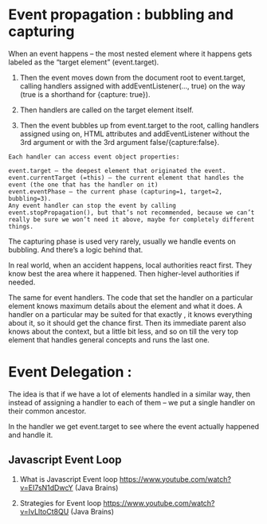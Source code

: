 # Event propagation : bubbling and capturing
When an event happens – the most nested element where it happens gets labeled as the “target element” (event.target).

1. Then the event moves down from the document root to event.target, calling handlers assigned with addEventListener(..., true) on the way (true is a shorthand for {capture: true}).

2. Then handlers are called on the target element itself.

3. Then the event bubbles up from event.target to the root, calling handlers assigned using on<event>, HTML attributes and addEventListener without the 3rd argument or with the 3rd argument false/{capture:false}.
```  
Each handler can access event object properties:

event.target – the deepest element that originated the event.
event.currentTarget (=this) – the current element that handles the event (the one that has the handler on it)
event.eventPhase – the current phase (capturing=1, target=2, bubbling=3).
Any event handler can stop the event by calling event.stopPropagation(), but that’s not recommended, because we can’t really be sure we won’t need it above, maybe for completely different things.
```
  
The capturing phase is used very rarely, usually we handle events on bubbling. And there’s a logic behind that.

In real world, when an accident happens, local authorities react first. They know best the area where it happened. Then higher-level authorities if needed.

The same for event handlers. The code that set the handler on a particular element knows maximum details about the element and what it does. A handler on a particular <td> may be suited for that exactly <td>, it knows everything about it, so it should get the chance first. Then its immediate parent also knows about the context, but a little bit less, and so on till the very top element that handles general concepts and runs the last one.

# Event Delegation :

The idea is that if we have a lot of elements handled in a similar way, then instead of assigning a handler to each of them – we put a single handler on their common ancestor.

In the handler we get event.target to see where the event actually happened and handle it.

## Javascript Event Loop

1. What is Javascript Event loop https://www.youtube.com/watch?v=EI7sN1dDwcY (Java Brains)

2. Strategies for Event loop https://www.youtube.com/watch?v=IvLltoCt8QU (Java Brains)
  
  


